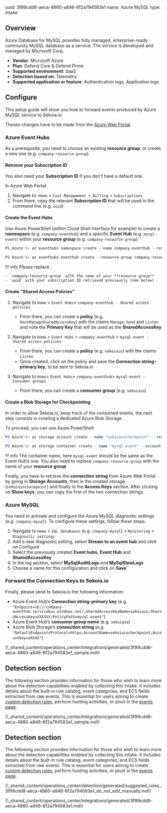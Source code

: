uuid: 3f99cdd8-aeca-4860-a846-6f2a794583e1
name: Azure MySQL
type: intake

## Overview

Azure Database for MySQL provides fully managed, enterprise-ready community MySQL database as a service. The service is developed and managed by Microsoft Corp.

- **Vendor**: Microsoft Azure
- **Plan**: Defend Core & Defend Prime
- **Supported environment**: SaaS
- **Detection based on**: Telemetry
- **Supported application or feature**: Authentication logs, Application logs

## Configure

This setup guide will show you how to forward events produced by Azure MySQL service to Sekoia.io.

Theses changes have to be made from the [Azure Web Portal](https://portal.azure.com).

### Azure Event Hubs

As a prerequisite, you need to choose an existing **resource group**, or create a new one (e.g. `company-resource-group`).

#### Retrieve your Subscription ID

You also need your **Subscription ID** if you don't have a default one.

In Azure Web Portal:

1. Navigate to: `Home` > `Cost Management + Billing` > `Subscriptions`
2. From there, copy the relevant **Subscription ID** that will be used in the command line (e.g. `uuid`)

#### Create the Event Hubs

Use Azure PowerShell (within Cloud Shell interface for example) to create a **namespace** (e.g. `company-eventhub`) and a specific **Event Hub** (e.g. `mysql-event`) within your **resource group** (e.g. `company-resource-group`)

```powershell
PS Azure:\> az eventhubs namespace create --name company-eventhub --resource-group company-resource-group --enable-kafka true --subscription uuid
```

```powershell
PS Azure:\> az eventhubs eventhub create --resource-group company-resource-group --namespace-name company-eventhub --name mysql-event --message-retention 3 --partition-count 4 --subscription uuid
```

!!! info
    Please replace :

    - `company-resource-group` with the name of your **resource group**
    - `uuid` with your subscription ID retrieved previously (see below)

#### Create “Shared Access Policies”

1. Navigate to `Home` > `Event Hubs`> `company-eventhub - Shared access policies`
    - From there, you can create a **policy** (e.g. `RootManageSharedAccessKey`) with the claims `Manage`, `Send` and `Listen` and note the **Primary Key** that will be used as the **SharedAccessKey**

2. Navigate to `Home` > `Event Hubs` > `company-eventhub` > `mysql-event - Shared access policies`
    - From there, you can create a **policy** (e.g. `sekoiaio`) with the claims `Listen`
    - Once created, click on the policy and save the **Connection string-primary key**, to be sent to Sekoia.io

5. Navigate to `Home`> `Event Hubs`> `company-eventhub`> `mysql-event - Consumer groups`
    - From there, you can create a **consumer group** (e.g. `sekoiaio`)

#### Create a Blob Storage for Checkpointing

In order to allow Sekoia.io, keep track of the consumed events, the next step consists in creating a dedicated Azure Blob Storage.

To proceed, you can use Azure PowerShell:

```powershell
PS Azure:\> az storage account create --name "sekoiaiocheckpoint" --resource-group "company-resource-group"
```

```powershell
PS Azure:\> az storage container create --name "mysql-event" --account-name "sekoiaiocheckpoint"
```

!!! info
    The container name, here `mysql-event` should be the same as the Event Hub’s one.
    You also need to replace `company-resource-group` with the name of your **resource group**.

Finally, you have to retrieve the **connection string** from Azure Web Portal by going in **Storage Accounts**, then in the created storage (`sekoiaiocheckpoint`) and finally in the **Access Keys** section. After clicking on **Show keys**, you can copy the first of the two connection strings.

### Azure MySQL

You need to activate and configure the Azure MySQL diagnostic settings (e.g. `company-mysql`).
To configure these settings, follow these steps:

1. Navigate to `Home` > `SQL databases` (e.g. `company-mysql`) > `Monitoring` > `Diagnostic settings`
2. Add a new diagnostic setting, select **Stream to an event hub** and click on Configure
3. Select the previously created **Event hubs**, **Event Hub** and **SharedAccessKey**
4. In the log section, select **MySqlAuditLogs** and **MySqlSlowLogs**
5. Choose a name for this configuration and click on **Save**

### Forward the Connection Keys to Sekoia.io

Finally, please send to Sekoia.io the following information:

- Azure Event Hub’s **Connection string-primary key** (e.g. `"Endpoint=sb://company-eventhub.servicebus.windows.net/;SharedAccessKeyName=sekoiaio;SharedAccessKey=XXXXXX;EntityPath=mysql-event"`)
- Azure Event Hub’s **consumer group name** (e.g. `sekoiaio`)
- Azure Blob Storage’s **connection string** (e.g. `"DefaultEndpointsProtocol=https;AccountName=sekoiaiocheckpoint;AccountKey=XXXXX"`)

{!_shared_content/operations_center/integrations/generated/3f99cdd8-aeca-4860-a846-6f2a794583e1_sample.md!}

## Detection section

The following section provides information for those who wish to learn more about the detection capabilities enabled by collecting this intake. It includes details about the built-in rule catalog, event categories, and ECS fields extracted from raw events. This is essential for users aiming to create [custom detection rules](/docs/xdr/features/detect/sigma.md), perform hunting activities, or pivot in the [events page](/docs/xdr/features/investigate/events.md).

{!_shared_content/operations_center/integrations/generated/3f99cdd8-aeca-4860-a846-6f2a794583e1_sample.md!}

## Detection section

The following section provides information for those who wish to learn more about the detection capabilities enabled by collecting this intake. It includes details about the built-in rule catalog, event categories, and ECS fields extracted from raw events. This is essential for users aiming to create [custom detection rules](/docs/xdr/features/detect/sigma.md), perform hunting activities, or pivot in the [events page](/docs/xdr/features/investigate/events.md).

{!_shared_content/operations_center/detection/generated/suggested_rules_3f99cdd8-aeca-4860-a846-6f2a794583e1_do_not_edit_manually.md!}

{!_shared_content/operations_center/integrations/generated/3f99cdd8-aeca-4860-a846-6f2a794583e1.md!}
